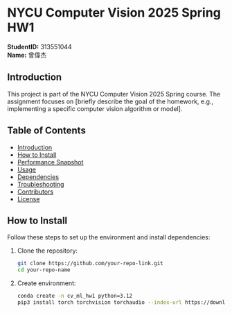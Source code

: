 # NYCU Computer Vision 2025 Spring HW1

**StudentID:** 313551044\
**Name:** 曾偉杰

## Introduction
This project is part of the NYCU Computer Vision 2025 Spring course. The assignment focuses on [briefly describe the goal of the homework, e.g., implementing a specific computer vision algorithm or model].

## Table of Contents
- [Introduction](#introduction)
- [How to Install](#how-to-install)
- [Performance Snapshot](#performance-snapshot)
- [Usage](#usage)
- [Dependencies](#dependencies)
- [Troubleshooting](#troubleshooting)
- [Contributors](#contributors)
- [License](#license)

## How to Install
Follow these steps to set up the environment and install dependencies:

1. Clone the repository:
   ```sh
   git clone https://github.com/your-repo-link.git
   cd your-repo-name
2. Create environment:
    ```sh
    conda create -n cv_ml_hw1 python=3.12
    pip3 install torch torchvision torchaudio --index-url https://download.pytorch.org/whl/cu126   